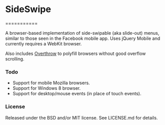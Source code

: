 # SideSwipe
===========

A browser-based implementation of side-swipable (aka slide-out) menus, similar to those seen in the Facebook mobile app. Uses jQuery Mobile and currently requires a WebKit browser.

Also includes [Overthrow](https://github.com/filamentgroup/Overthrow) to polyfill browsers without good overflow scrolling.

### Todo

* Support for mobile Mozilla browsers.
* Support for Windows 8 browser.
* Support for desktop/mouse events (in place of touch events).

### License

Released under the BSD and/or MIT license. See LICENSE.md for details.
